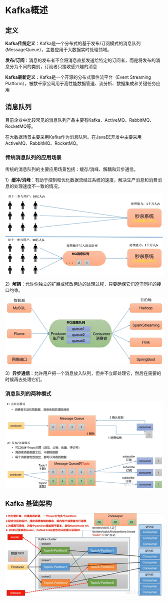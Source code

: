 # Kafka概述

## 定义

**Kafka传统定义**：Kafka是一个分布式的基于发布/订阅模式的消息队列 (MessageQueue），主要应用于大数据实时处理领域。

**发布/订阅**：消息的发布者不会将消息直接发送给特定的订阅者，而是将发布的消息分为不同的类别，订阅者只接收感兴趣的消息

**Kafka最新定义**：Kafka是一个开源的分布式事件流平台（Event Streaming Platform），被数千家公司用于高性能数据管道、流分析、数据集成和关键任务应用

## 消息队列

目前企业中比较常见的消息队列产品主要有Kafka、ActiveMQ、RabbitMQ、RocketMQ等。

在大数据场景主要采用Kafka作为消息队列。在JavaEE开发中主要采用ActiveMQ、RabbitMQ、RocketMQ。

### 传统消息队列的应用场景

传统的消息队列的主要应用场景包括：缓存/消峰、解耦和异步通信。

1）**缓冲/消峰**：有助于控制和优化数据流经过系统的速度，解决生产消息和消费消息的处理速度不一致的情况。

![image-20231011154239300](img/image-20231011154239300.png)

2）**解耦**：允许你独立的扩展或修改两边的处理过程，只要确保它们遵守同样的接口约束。

![image-20231011154441979](img/image-20231011154441979.png)

3）**异步通信**：允许用户把一个消息放入队列，但并不立即处理它，然后在需要的时候再去处理它们。

###  消息队列的两种模式

![image-20231011155048227](img/image-20231011155048227.png)

## Kafka 基础架构

![image-20231011160129812](img/image-20231011160129812.png)